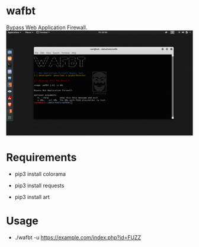 # wafbt
Bypass Web Application Firewall.
<img src="image.png">

# Requirements
- pip3 install colorama

- pip3 install requests

- pip3 install art

# Usage 
- ./wafbt -u https://example.com/index.php?id=FUZZ

